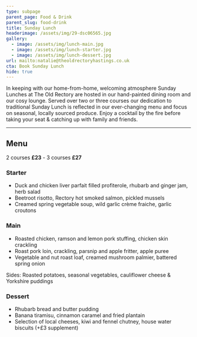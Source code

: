 ```yaml
---
type: subpage
parent_page: Food & Drink
parent_slug: food-drink
title: Sunday Lunch
headerimage: /assets/img/29-dsc06565.jpg
gallery:
  - image: /assets/img/lunch-main.jpg
  - image: /assets/img/lunch-starter.jpg
  - image: /assets/img/lunch-dessert.jpg
url: mailto:natalie@theoldrectoryhastings.co.uk
cta: Book Sunday Lunch
hide: true
---
```

In keeping with our home-from-home, welcoming atmosphere Sunday Lunches at The Old Rectory are hosted in our hand-painted dining room and our cosy lounge. Served over two or three courses our dedication to traditional Sunday Lunch is reflected in our ever-changing menu and focus on seasonal, locally sourced produce. Enjoy a cocktail by the fire before taking your seat & catching up with family and friends.

<hr/>

## Menu

<div class="menu-text">

2 courses **£23** - 3 courses **£27**

</div>
<div class="menu">
<div class="menu-col">

### Starter

* Duck and chicken liver parfait filled profiterole, rhubarb and ginger jam, herb salad
* Beetroot risotto, Rectory hot smoked salmon, pickled mussels
* Creamed spring vegetable soup, wild garlic crème fraiche, garlic croutons

### Main

* Roasted chicken, ramson and lemon pork stuffing, chicken skin crackling
* Roast pork loin, crackling, parsnip and apple fritter, apple puree
* Vegetable and nut roast loaf, creamed mushroom palmier, battered spring onion

Sides: Roasted potatoes, seasonal vegetables, cauliflower cheese & Yorkshire puddings

</div>
<div class="menu-col">

### Dessert

* Rhubarb bread and butter pudding
* Banana tiramisu, cinnamon caramel and fried plantain
* Selection of local cheeses, kiwi and fennel chutney, house water biscuits
  (+£3 supplement)

</div>
</div>
